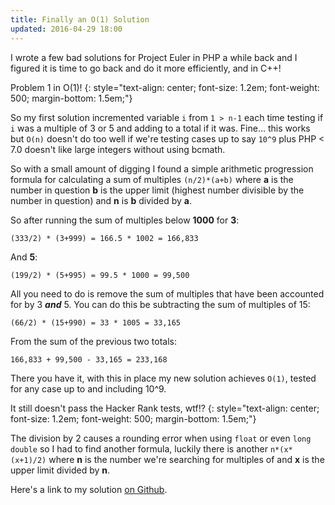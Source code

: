 ```yaml
---
title: Finally an O(1) Solution
updated: 2016-04-29 18:00
---
```


I wrote a few bad solutions for Project Euler in PHP a while back and I figured
it is time to go back and do it more efficiently, and in C++!

Problem 1 in O(1)!
{: style="text-align: center; font-size: 1.2em; font-weight: 500; margin-bottom: 1.5em;"}

So my first solution incremented variable `i` from `1 > n-1` each time testing if `i` was a multiple of 3 or
5 and adding to a total if it was. Fine... this works but `O(n)` doesn't do too well if
we're testing cases up to say `10^9` plus PHP < 7.0 doesn't like large integers without using bcmath.

So with a small amount of digging I found a simple arithmetic progression formula
for calculating a sum of multiples `(n/2)*(a+b)` where __a__ is the number in question
__b__ is the upper limit (highest number divisible by the number in question) and
__n__ is __b__ divided by __a__.

So after running the sum of multiples below __1000__ for __3__:

`(333/2) * (3+999) = 166.5 * 1002 = 166,833`

And __5__:

`(199/2) * (5+995) = 99.5 * 1000 = 99,500`

All you need to do is remove the sum of multiples that have been accounted for by 3 __*and*__ 5. You
can do this be subtracting the sum of multiples of 15:

`(66/2) * (15+990) = 33 * 1005 = 33,165`

From the sum of the previous two totals:

`166,833 + 99,500 - 33,165 = 233,168`

There you have it, with this in place my new solution achieves `O(1)`, tested for any case up to
and including 10^9.

It still doesn't pass the Hacker Rank tests, wtf!?
{: style="text-align: center; font-size: 1.2em; font-weight: 500; margin-bottom: 1.5em;"}

The division by 2 causes a rounding error when using `float` or even `long double`
so I had to find another formula, luckily there is another `n*(x*(x+1)/2)` where __n__ is
the number we're searching for multiples of and __x__ is the upper limit divided by __n__.

Here's a link to my solution [on Github](https://github.com/efarem/project-euler-cpp/blob/master/001.cpp).
